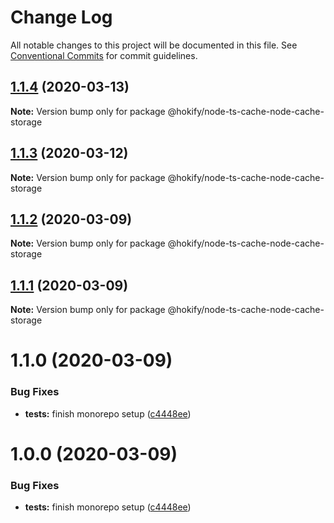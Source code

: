 # Change Log

All notable changes to this project will be documented in this file.
See [Conventional Commits](https://conventionalcommits.org) for commit guidelines.

## [1.1.4](https://github.com/havsar/node-ts-cache/compare/@hokify/node-ts-cache-node-cache-storage@1.1.3...@hokify/node-ts-cache-node-cache-storage@1.1.4) (2020-03-13)

**Note:** Version bump only for package @hokify/node-ts-cache-node-cache-storage





## [1.1.3](https://github.com/havsar/node-ts-cache/compare/@hokify/node-ts-cache-node-cache-storage@1.1.2...@hokify/node-ts-cache-node-cache-storage@1.1.3) (2020-03-12)

**Note:** Version bump only for package @hokify/node-ts-cache-node-cache-storage





## [1.1.2](https://github.com/havsar/node-ts-cache/compare/@hokify/node-ts-cache-node-cache-storage@1.1.1...@hokify/node-ts-cache-node-cache-storage@1.1.2) (2020-03-09)

**Note:** Version bump only for package @hokify/node-ts-cache-node-cache-storage





## [1.1.1](https://github.com/havsar/node-ts-cache/compare/@hokify/node-ts-cache-node-cache-storage@1.1.0...@hokify/node-ts-cache-node-cache-storage@1.1.1) (2020-03-09)

**Note:** Version bump only for package @hokify/node-ts-cache-node-cache-storage





# 1.1.0 (2020-03-09)


### Bug Fixes

* **tests:** finish monorepo setup ([c4448ee](https://github.com/havsar/node-ts-cache/commit/c4448eebfc30c20681ba1546f2494f98a63e6193))





# 1.0.0 (2020-03-09)


### Bug Fixes

* **tests:** finish monorepo setup ([c4448ee](https://github.com/havsar/node-ts-cache/commit/c4448eebfc30c20681ba1546f2494f98a63e6193))
